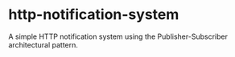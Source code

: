 # http-notification-system
A simple HTTP notification system using the Publisher-Subscriber architectural pattern.
